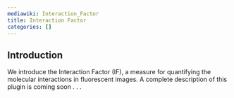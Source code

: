 ```yaml
---
mediawiki: Interaction_Factor
title: Interaction Factor
categories: []
---
```


## Introduction

We introduce the Interaction Factor (IF), a measure for quantifying the molecular interactions in fluorescent images. A complete description of this plugin is coming soon . . .
